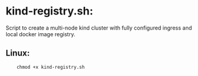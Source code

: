 # kind-registry.sh:
Script to create a multi-node kind cluster with fully configured ingress and local docker image registry.


## Linux:
        chmod +x kind-registry.sh
